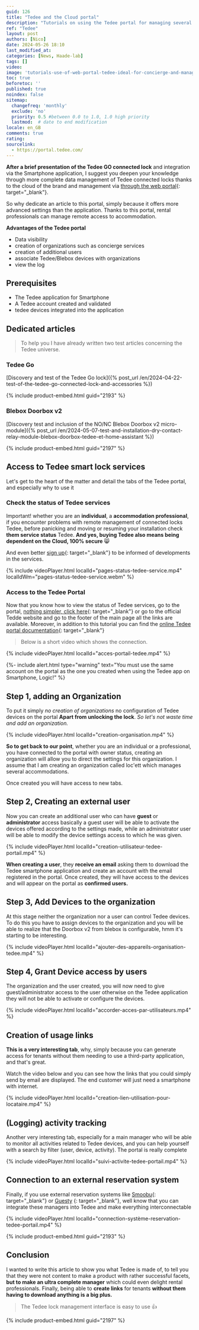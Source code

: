 ```yaml
---
guid: 126
title: "Tedee and the Cloud portal"
description: "Tutorials on using the Tedee portal for managing several connected locks Tedee Go and Pro ideal when you have several locks or for accommodation and concierge professionals"
ref: "Tedee"
layout: post
authors: [Nico]
date: 2024-05-26 18:10
last_modified_at: 
categories: [News, Haade-lab]
tags: []
video: 
image: 'tutorials-use-of-web-portal-tedee-ideal-for-concierge-and-management-multi-connected-locks.png'
toc: true
beforetoc: ''
published: true
noindex: false
sitemap:
  changefreq: 'monthly'
  exclude: 'no'
  priority: 0.5 #between 0.0 to 1.0, 1.0 high priority
  lastmod:  # date to end modification
locale: en_GB
comments: true
rating:  
sourcelink:
  - https://portal.tedee.com/
---
```


**After a brief presentation of the Tedee GO connected lock** and integration via the Smartphone application, I suggest you deepen your knowledge through more complete data management of Tedee connected locks thanks to the cloud of the brand and management via [through the web portal](https://portal.tedee.com/){: target="_blank"}.

So why dedicate an article to this portal, simply because it offers more advanced settings than the application. Thanks to this portal, rental professionals can manage remote access to accommodation.

**Advantages of the Tedee portal**

- Data visibility
- creation of organizations such as concierge services
- creation of additional users
- associate Tedee/Blebox devices with organizations
- view the log

## Prerequisites

- The Tedee application for Smartphone
- A Tedee account created and validated
- tedee devices integrated into the application

## Dedicated articles

> To help you I have already written two test articles concerning the Tedee universe.

### Tedee Go

[Discovery and test of the Tedee Go lock]({% post_url /en/2024-04-22-test-of-the-tedee-go-connected-lock-and-accessories %})

{% include product-embed.html guid="2193" %}

### Blebox Doorbox v2

[Discovery test and inclusion of the NO/NC Blebox Doorbox v2 micro-module]({% post_url /en/2024-05-07-test-and-installation-dry-contact-relay-module-blebox-doorbox-tedee-et-home-assistant %})

{% include product-embed.html guid="2197" %}

## Access to Tedee smart lock services

Let's get to the heart of the matter and detail the tabs of the Tedee portal, and especially why to use it

### Check the status of Tedee services

Important! whether you are an **individual**, a **accommodation professional**, if you encounter problems with remote management of connected locks Tedee, before panicking and moving or resuming your installation check **them service status** Tedee. **And yes, buying Tedee also means being dependent on the Cloud, 100% secure** 😸

And even better [sign up](https://status.tedee.com/){: target="_blank"} to be informed of developments in the services.

{% include videoPlayer.html localId="pages-status-tedee-service.mp4" localIdWm="pages-status-tedee-service.webm" %}

### Access to the Tedee Portal

Now that you know how to view the status of Tedee services, go to the portal, [nothing simpler, click here](https://portal.tedee.com/){: target="_blank"} or go to the official Tedde website and go to the footer of the main page all the links are available. Moreover, in addition to this tutorial you can find the [online Tedee portal documentation](https://tedee.com/fr/knowledge-base/portail-tedee/){: target="_blank"}

> Below is a short video which shows the connection.

{% include videoPlayer.html localId="acces-portail-tedee.mp4" %}

{%- include alert.html type="warning" text="You must use the same account on the portal as the one you created when using the Tedee app on Smartphone, Logic!" %}

## Step 1, adding an Organization

To put it simply *no creation of organizations* no configuration of Tedee devices on the portal **Apart from unlocking the lock**. *So let's not waste time and add an organization.*

{% include videoPlayer.html localId="creation-organisation.mp4" %}

**So to get back to our point**, whether you are an individual or a professional, you have connected to the portal with owner status, creating an organization will allow you to direct the settings for this organization. I assume that I am creating an organization called loc'ett which manages several accommodations.

Once created you will have access to new tabs.

## Step 2, Creating an external user

Now you can create an additional user who can have **guest** or **administrator** access basically a guest user will be able to activate the devices offered according to the settings made, while an administrator user will be able to modify the device settings access to which he was given.

{% include videoPlayer.html localId="creation-utilisateur-tedee-portail.mp4" %}

**When creating a user**, they **receive an email** asking them to download the Tedee smartphone application and create an account with the email registered in the portal. Once created, they will have access to the devices and will appear on the portal as **confirmed users.**

## Step 3, Add Devices to the organization

At this stage neither the organization nor a user can control Tedee devices. To do this you have to assign devices to the organization and you will be able to realize that the Doorbox v2 from blebox is configurable, hmm it's starting to be interesting.

{% include videoPlayer.html localId="ajouter-des-appareils-organisation-tedee.mp4" %}

## Step 4, Grant Device access by users

The organization and the user created, you will now need to give guest/administrator access to the user otherwise on the Tedee application they will not be able to activate or configure the devices.

{% include videoPlayer.html localId="accorder-acces-par-utilisateurs.mp4" %}

## Creation of usage links

**This is a very interesting tab**, why, simply because you can generate access for tenants without them needing to use a third-party application, and that's great. 

Watch the video below and you can see how the links that you could simply send by email are displayed. The end customer will just need a smartphone with internet.

{% include videoPlayer.html localId="creation-lien-utilisation-pour-locataire.mp4" %}

## (Logging) activity tracking

Another very interesting tab, especially for a main manager who will be able to monitor all activities related to Tedee devices, and you can help yourself with a search by filter (user, device, activity). The portal is really complete

{% include videoPlayer.html localId="suivi-activite-tedee-portail.mp4" %}

## Connection to an external reservation system

Finally, if you use external reservation systems like [Smoobu](https://www.smoobu.com/){: target="_blank"} or [Guesty](https://www.guesty.com/) {: target="_blank"}, well know that you can integrate these managers into Tedee and make everything interconnectable

{% include videoPlayer.html localId="connection-système-reservation-tedee-portail.mp4" %}

{% include product-embed.html guid="2193" %}

## Conclusion

I wanted to write this article to show you what Tedee is made of, to tell you that they were not content to make a product with rather successful facets, **but to make an ultra complete manager** which could even delight rental professionals.
Finally, being able to **create links** for tenants **without them having to download anything is a big plus.**

> The Tedee lock management interface is easy to use 👍

{% include product-embed.html guid="2197" %}



